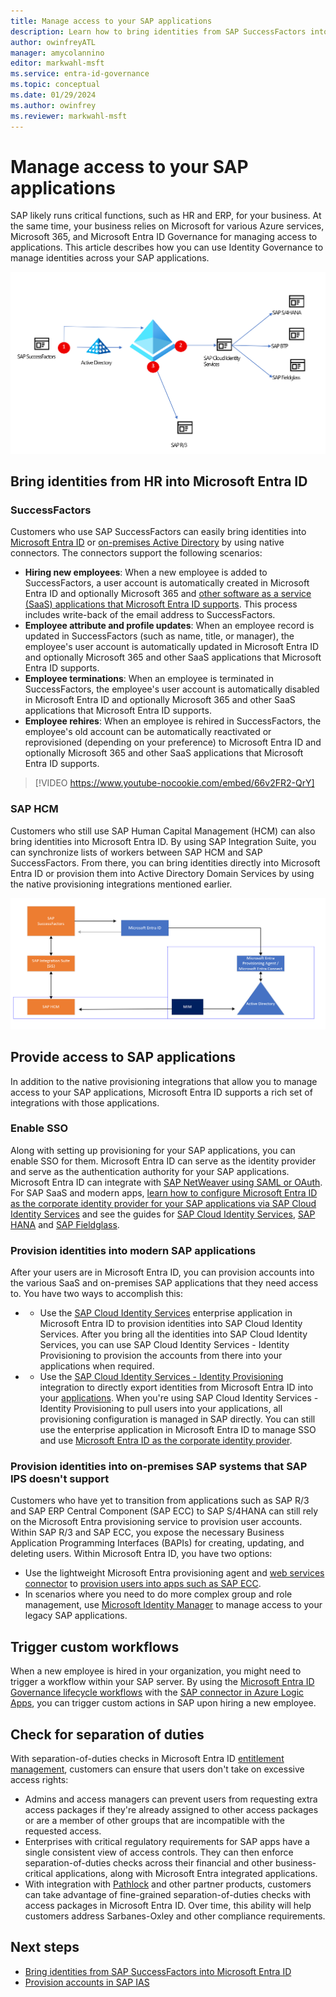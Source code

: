 ```yaml
---
title: Manage access to your SAP applications
description: Learn how to bring identities from SAP SuccessFactors into Microsoft Entra ID and provision access to SAP ECC, SAP S/4HANA, and other SAP applications.
author: owinfreyATL
manager: amycolannino
editor: markwahl-msft
ms.service: entra-id-governance
ms.topic: conceptual
ms.date: 01/29/2024
ms.author: owinfrey
ms.reviewer: markwahl-msft
---
```


# Manage access to your SAP applications

SAP likely runs critical functions, such as HR and ERP, for your business. At the same time, your business relies on Microsoft for various Azure services, Microsoft 365, and Microsoft Entra ID Governance for managing access to applications. This article describes how you can use Identity Governance to manage identities across your SAP applications.

![Diagram of SAP integrations.](./media/sap/sap-integrations.png)

<a name='bring-identities-from-hr-into-azure-ad'></a>

## Bring identities from HR into Microsoft Entra ID

### SuccessFactors

Customers who use SAP SuccessFactors can easily bring identities into [Microsoft Entra ID](~/identity/saas-apps/sap-successfactors-inbound-provisioning-cloud-only-tutorial.md) or [on-premises Active Directory](~/identity/saas-apps/sap-successfactors-inbound-provisioning-tutorial.md) by using native connectors. The connectors support the following scenarios:

* **Hiring new employees**: When a new employee is added to SuccessFactors, a user account is automatically created in Microsoft Entra ID and optionally Microsoft 365 and [other software as a service (SaaS) applications that Microsoft Entra ID supports](~/identity/app-provisioning/user-provisioning.md). This process includes write-back of the email address to SuccessFactors.
* **Employee attribute and profile updates**: When an employee record is updated in SuccessFactors (such as name, title, or manager), the employee's user account is automatically updated in Microsoft Entra ID and optionally Microsoft 365 and other SaaS applications that Microsoft Entra ID supports.
* **Employee terminations**: When an employee is terminated in SuccessFactors, the employee's user account is automatically disabled in Microsoft Entra ID and optionally Microsoft 365 and other SaaS applications that Microsoft Entra ID supports.
* **Employee rehires**: When an employee is rehired in SuccessFactors, the employee's old account can be automatically reactivated or reprovisioned (depending on your preference) to Microsoft Entra ID and optionally Microsoft 365 and other SaaS applications that Microsoft Entra ID supports.

> [!VIDEO https://www.youtube-nocookie.com/embed/66v2FR2-QrY]

### SAP HCM

Customers who still use SAP Human Capital Management (HCM) can also bring identities into Microsoft Entra ID. By using SAP Integration Suite, you can synchronize lists of workers between SAP HCM and SAP SuccessFactors. From there, you can bring identities directly into Microsoft Entra ID or provision them into Active Directory Domain Services by using the native provisioning integrations mentioned earlier.

![Diagram of SAP HR integrations.](./media/sap/sap-hr.png)

## Provide access to SAP applications

In addition to the native provisioning integrations that allow you to manage access to your SAP applications, Microsoft Entra ID supports a rich set of integrations with those applications.

### Enable SSO

Along with setting up provisioning for your SAP applications, you can enable SSO for them. Microsoft Entra ID can serve as the identity provider and serve as the authentication authority for your SAP applications. Microsoft Entra ID can integrate with [SAP NetWeaver using SAML or OAuth](~/identity/saas-apps/sap-netweaver-tutorial.md).  For SAP SaaS and modern apps, [learn how to configure Microsoft Entra ID as the corporate identity provider for your SAP applications via SAP Cloud Identity Services](https://help.sap.com/docs/IDENTITY_AUTHENTICATION/6d6d63354d1242d185ab4830fc04feb1/058c7b14209f4f2d8de039da4330a1c1.html) and see the guides for [SAP Cloud Identity Services](~/identity/saas-apps/sap-hana-cloud-platform-identity-authentication-tutorial.md), [SAP HANA](~/identity/saas-apps/saphana-tutorial.md) and [SAP Fieldglass](~/identity/saas-apps/fieldglass-tutorial.md).

### Provision identities into modern SAP applications

After your users are in Microsoft Entra ID, you can provision accounts into the various SaaS and on-premises SAP applications that they need access to. You have two ways to accomplish this:

- * Use the [SAP Cloud Identity Services](~/identity/saas-apps/sap-cloud-platform-identity-authentication-provisioning-tutorial.md) enterprise application in Microsoft Entra ID to provision identities into SAP Cloud Identity Services. After you bring all the identities into SAP Cloud Identity Services, you can use SAP Cloud Identity Services - Identity Provisioning to provision the accounts from there into your applications when required.
- * Use the [SAP Cloud Identity Services - Identity Provisioning](https://help.sap.com/docs/IDENTITY_PROVISIONING/f48e822d6d484fa5ade7dda78b64d9f5/f2b2df8a273642a1bf801e99ecc4a043.html) integration to directly export identities from Microsoft Entra ID into your [applications](https://help.sap.com/docs/IDENTITY_PROVISIONING/f48e822d6d484fa5ade7dda78b64d9f5/ab3f641552464c79b94d10b9205fd721.html). When you're using SAP Cloud Identity Services - Identity Provisioning to pull users into your applications, all provisioning configuration is managed in SAP directly. You can still use the enterprise application in Microsoft Entra ID to manage SSO and use [Microsoft Entra ID as the corporate identity provider](https://help.sap.com/docs/IDENTITY_AUTHENTICATION/6d6d63354d1242d185ab4830fc04feb1/058c7b14209f4f2d8de039da4330a1c1.html).

### Provision identities into on-premises SAP systems that SAP IPS doesn't support

Customers who have yet to transition from applications such as  SAP R/3 and SAP ERP Central Component (SAP ECC) to SAP S/4HANA can still rely on the Microsoft Entra provisioning service to provision user accounts. Within SAP R/3 and SAP ECC, you expose the necessary Business Application Programming Interfaces (BAPIs) for creating, updating, and deleting users. Within Microsoft Entra ID, you have two options:

* Use the lightweight Microsoft Entra provisioning agent and [web services connector](~/identity/app-provisioning/on-premises-web-services-connector.md) to [provision users into apps such as SAP ECC](~/identity/app-provisioning/on-premises-sap-connector-configure.md).
* In scenarios where you need to do more complex group and role management, use [Microsoft Identity Manager](/microsoft-identity-manager/reference/microsoft-identity-manager-2016-ma-ws) to manage access to your legacy SAP applications.

## Trigger custom workflows

When a new employee is hired in your organization, you might need to trigger a workflow within your SAP server. By using the [Microsoft Entra ID Governance lifecycle workflows](lifecycle-workflow-extensibility.md) with the [SAP connector in Azure Logic Apps](/azure/logic-apps/logic-apps-using-sap-connector), you can trigger custom actions in SAP upon hiring a new employee.

## Check for separation of duties

With separation-of-duties checks in Microsoft Entra ID [entitlement management](https://techcommunity.microsoft.com/t5/azure-active-directory-identity/ensure-compliance-using-separation-of-duties-checks-in-access/ba-p/2466939), customers can ensure that users don't take on excessive access rights:

* Admins and access managers can prevent users from requesting extra access packages if they're already assigned to other access packages or are a member of other groups that are incompatible with the requested access.
* Enterprises with critical regulatory requirements for SAP apps have a single consistent view of access controls. They can then enforce separation-of-duties checks across their financial and other business-critical applications, along with Microsoft Entra integrated applications.
* With integration with [Pathlock](https://pathlock.com/) and other partner products, customers can take advantage of fine-grained separation-of-duties checks with access packages in Microsoft Entra ID. Over time, this ability will help customers address Sarbanes-Oxley and other compliance requirements.

## Next steps

* [Bring identities from SAP SuccessFactors into Microsoft Entra ID](~/identity/saas-apps/sap-successfactors-inbound-provisioning-cloud-only-tutorial.md)
* [Provision accounts in SAP IAS](~/identity/saas-apps/sap-cloud-platform-identity-authentication-provisioning-tutorial.md)
